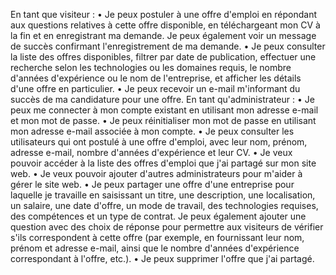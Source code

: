 En tant que visiteur :
•	Je peux postuler à une offre d'emploi en répondant aux questions relatives à cette offre disponible, en téléchargeant mon CV à la fin et en enregistrant ma demande. Je peux également voir un message de succès confirmant l'enregistrement de ma demande.
•	Je peux consulter la liste des offres disponibles, filtrer par date de publication, effectuer une recherche selon les technologies ou les domaines requis, le nombre d'années d'expérience ou le nom de l'entreprise, et afficher les détails d'une offre en particulier.
•	Je peux recevoir un e-mail m'informant du succès de ma candidature pour une offre.
En tant qu'administrateur :
•	Je peux me connecter à mon compte existant en utilisant mon adresse e-mail et mon mot de passe.
•	Je peux réinitialiser mon mot de passe en utilisant mon adresse e-mail associée à mon compte.
•	Je peux consulter les utilisateurs qui ont postulé à une offre d'emploi, avec leur nom, prénom, adresse e-mail, nombre d'années d'expérience et leur CV.
•	Je veux pouvoir accéder à la liste des offres d'emploi que j'ai partagé sur mon site web.
•	Je veux pouvoir ajouter d'autres administrateurs pour m'aider à gérer le site web.
•	Je peux partager une offre d'une entreprise pour laquelle je travaille en saisissant un titre, une description, une localisation, un salaire, une date d'offre, un mode de travail, des technologies requises, des compétences et un type de contrat. Je peux également ajouter une question avec des choix de réponse pour permettre aux visiteurs de vérifier s'ils correspondent à cette offre (par exemple, en fournissant leur nom, prénom et adresse e-mail, ainsi que le nombre d'années d'expérience correspondant à l'offre, etc.).
•	Je peux supprimer l'offre que j'ai partagé.

